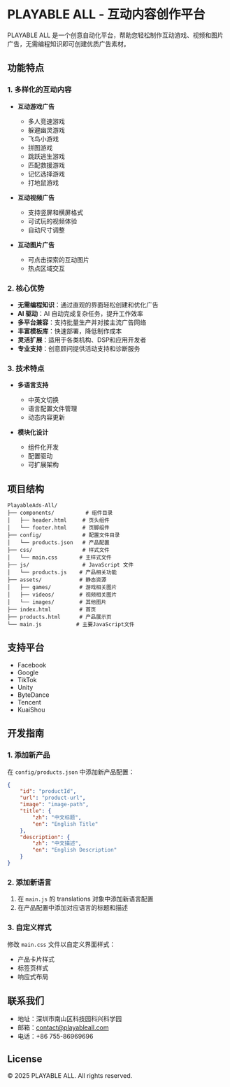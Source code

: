 # PLAYABLE ALL - 互动内容创作平台

PLAYABLE ALL 是一个创意自动化平台，帮助您轻松制作互动游戏、视频和图片广告，无需编程知识即可创建优质广告素材。

## 功能特点

### 1. 多样化的互动内容

- **互动游戏广告**
  - 多人竞速游戏
  - 躲避幽灵游戏
  - 飞鸟小游戏
  - 拼图游戏
  - 跳跃逃生游戏
  - 匹配救援游戏
  - 记忆选择游戏
  - 打地鼠游戏

- **互动视频广告**
  - 支持竖屏和横屏格式
  - 可试玩的视频体验
  - 自动尺寸调整

- **互动图片广告**
  - 可点击探索的互动图片
  - 热点区域交互

### 2. 核心优势

- **无需编程知识**：通过直观的界面轻松创建和优化广告
- **AI 驱动**：AI 自动完成复杂任务，提升工作效率
- **多平台兼容**：支持批量生产并对接主流广告网络
- **丰富模板库**：快速部署，降低制作成本
- **灵活扩展**：适用于各类机构、DSP和应用开发者
- **专业支持**：创意顾问提供活动支持和诊断服务

### 3. 技术特点

- **多语言支持**
  - 中英文切换
  - 语言配置文件管理
  - 动态内容更新

- **模块化设计**
  - 组件化开发
  - 配置驱动
  - 可扩展架构

## 项目结构

```
PlayableAds-All/
├── components/          # 组件目录
│   ├── header.html     # 页头组件
│   └── footer.html     # 页脚组件
├── config/             # 配置文件目录
│   └── products.json   # 产品配置
├── css/                # 样式文件
│   └── main.css       # 主样式文件
├── js/                 # JavaScript 文件
│   └── products.js    # 产品相关功能
├── assets/            # 静态资源
│   ├── games/         # 游戏相关图片
│   ├── videos/        # 视频相关图片
│   └── images/        # 其他图片
├── index.html         # 首页
├── products.html      # 产品展示页
└── main.js           # 主要JavaScript文件
```

## 支持平台

- Facebook
- Google
- TikTok
- Unity
- ByteDance
- Tencent
- KuaiShou

## 开发指南

### 1. 添加新产品

在 `config/products.json` 中添加新产品配置：

```json
{
    "id": "productId",
    "url": "product-url",
    "image": "image-path",
    "title": {
        "zh": "中文标题",
        "en": "English Title"
    },
    "description": {
        "zh": "中文描述",
        "en": "English Description"
    }
}
```

### 2. 添加新语言

1. 在 `main.js` 的 translations 对象中添加新语言配置
2. 在产品配置中添加对应语言的标题和描述

### 3. 自定义样式

修改 `main.css` 文件以自定义界面样式：
- 产品卡片样式
- 标签页样式
- 响应式布局

## 联系我们

- 地址：深圳市南山区科技园科兴科学园
- 邮箱：contact@playableall.com
- 电话：+86 755-86969696

## License

© 2025 PLAYABLE ALL. All rights reserved. 